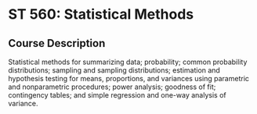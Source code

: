 # ST 560: Statistical Methods

## Course Description

Statistical methods for summarizing data; probability; common probability distributions; sampling and sampling distributions; estimation and hypothesis testing for means, proportions, and variances using parametric and nonparametric procedures; power analysis; goodness of fit; contingency tables; and simple regression and one-way analysis of variance.
